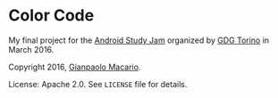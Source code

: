 # Color Code

My final project for the [Android Study Jam](http://android-studyjam.eventbrite.it/) organized by [GDG Torino](http://www.gdgtorino.it/) in March 2016.

Copyright 2016, [Gianpaolo Macario](https://gmacario.github.io/).

License: Apache 2.0. See `LICENSE` file for details.

<!-- EOF -->
